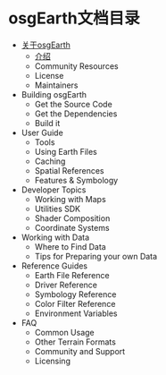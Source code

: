 
# osgEarth文档目录

  * [关于osgEarth](./about.md)
    * [介绍](./about.md#介绍)
    * Community Resources
    * License
    * Maintainers
  * Building osgEarth
    * Get the Source Code
    * Get the Dependencies
    * Build it
  * User Guide
    * Tools
    * Using Earth Files
    * Caching
    * Spatial References
    * Features & Symbology
  * Developer Topics
    * Working with Maps
    * Utilities SDK
    * Shader Composition
    * Coordinate Systems
  * Working with Data
    * Where to Find Data
    * Tips for Preparing your own Data
  * Reference Guides
    * Earth File Reference
    * Driver Reference
    * Symbology Reference
    * Color Filter Reference
    * Environment Variables
  * FAQ
    * Common Usage
    * Other Terrain Formats
    * Community and Support
    * Licensing
